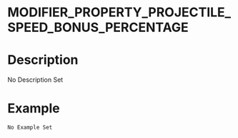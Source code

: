 # MODIFIER_PROPERTY_PROJECTILE_SPEED_BONUS_PERCENTAGE
# Description
No Description Set
# Example
```No Example Set```